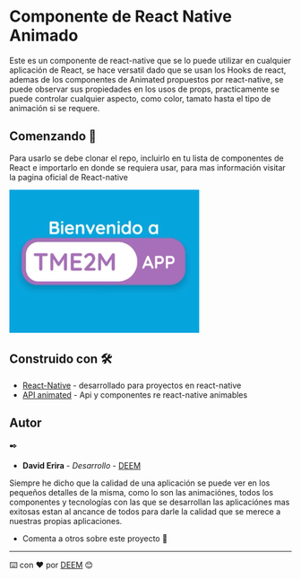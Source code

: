 # Componente de React Native Animado

Este es un componente de react-native que se lo puede utilizar en cualquier aplicación de React, se hace versatil dado que se usan los Hooks de react, ademas de los componentes de Animated propuestos por react-native, se puede observar sus propiedades en los usos de props, practicamente se puede controlar cualquier aspecto, como color, tamato hasta el tipo de animación si se requere.

## Comenzando 🚀
Para usarlo se debe clonar el repo, incluirlo en tu lista de componentes de React e importarlo en donde se requiera usar, para mas información visitar la pagina oficial de React-native 


![visualización](https://raw.githubusercontent.com/DavidErira/ComponenteAnimado_ReactNative/master/CapturaAppName.PNG)



## Construido con 🛠️
* [React-Native](https://reactnative.dev/) - desarrollado para proyectos en react-native
* [API animated](https://reactnative.dev/docs/animated) -  Api y componentes re react-native animables


## Autor
 ✒️
* **David Erira** - *Desarrollo* - [DEEM](https://github.com/DavidErira)

Siempre he dicho que la calidad de una aplicación se puede ver en los pequeños detalles de la misma, como lo son las animaciónes, todos los componentes y tecnologías con las que se desarrollan las aplicaciónes mas exitosas estan al ancance de todos para darle la calidad que se merece a nuestras propias aplicaciones. 

* Comenta a otros sobre este proyecto 📢

---
⌨️ con ❤️ por [DEEM](https://github.com/DavidErira) 😊
